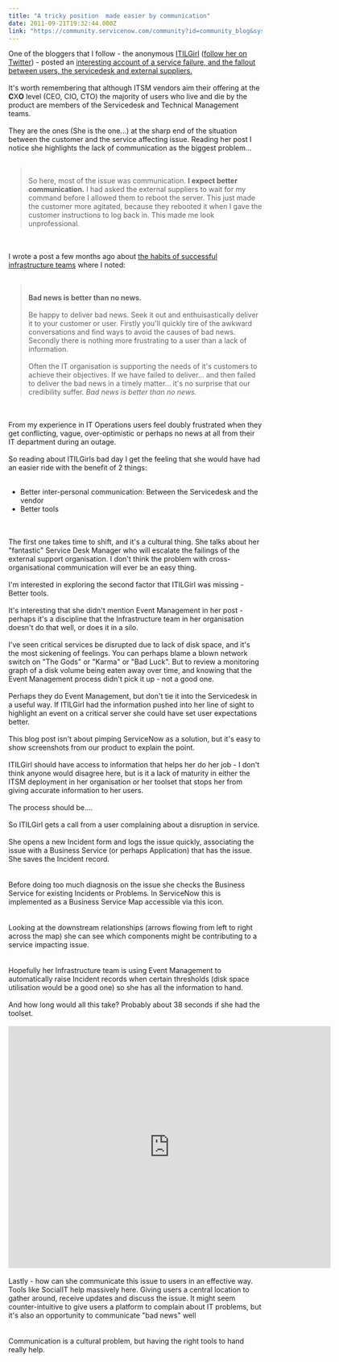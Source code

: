 ```yaml
---
title: "A tricky position  made easier by communication"
date: 2011-09-21T19:32:44.000Z
link: "https://community.servicenow.com/community?id=community_blog&sys_id=ebed222ddbd0dbc01dcaf3231f961939"
---
```

<p>One of the bloggers that I follow - the anonymous <a title="ilgirl.wordpress.com/" href="http://itilgirl.wordpress.com/">ITILGirl</a> (<a title="itter.com/#!/itilgirl" href="http://twitter.com/#!/itilgirl">follow her on Twitter</a>) - posted an <a title="ilgirl.wordpress.com/2011/08/24/a-tricky-position/" href="http://itilgirl.wordpress.com/2011/08/24/a-tricky-position/">interesting account of a service failure, and the fallout between users, the servicedesk and external suppliers.</a><br /><br />It's worth remembering that although ITSM vendors aim their offering at the <b>C</b>X<b>O</b> level (CEO, CIO, CTO) the majority of users who live and die by the product are members of the Servicedesk and Technical Management teams.<br /><br />They are the ones (She is the one...) at the sharp end of the situation between the customer and the service affecting issue. Reading her post I notice she highlights the lack of communication as the biggest problem...<br /><br /><blockquote><br />So here, most of the issue was communication. <b>I expect better communication.</b> I had asked the external suppliers to wait for my command before I allowed them to reboot the server. This just made the customer more agitated, because they rebooted it when I gave the customer instructions to log back in. This made me look unprofessional.<br /></blockquote><br /><br />I wrote a post a few months ago about <a title="og.beerandspeech.org/blog/2011/06/23/7-habits-of-a-successful-infrastructure-team" href="http://blog.beerandspeech.org/blog/2011/06/23/7-habits-of-a-successful-infrastructure-team">the habits of successful infrastructure teams</a> where I noted:<br /><br /><blockquote><br /><b>Bad news is better than no news.</b><br /><br />Be happy to deliver bad news. Seek it out and enthuisastically deliver it to your customer or user. Firstly you'll quickly tire of the awkward conversations and find ways to avoid the causes of bad news. Secondly there is nothing more frustrating to a user than a lack of information.<br /><br />Often the IT organisation is supporting the needs of it's customers to achieve their objectives. If we have failed to deliver... and then failed to deliver the bad news in a timely matter... it's no surprise that our credibility suffer. <i>Bad news is better than no news.</i><br /></blockquote><br /><br />From my experience in IT Operations users feel doubly frustrated when they get conflicting, vague, over-optimistic or perhaps no news at all from their IT department during an outage.<br /><br />So reading about ITILGirls bad day I get the feeling that she would have had an easier ride with the benefit of 2 things:<br /><br /><ul><li>Better inter-personal communication: Between the Servicedesk and the vendor</li><li>Better tools</li></ul><br /><br />The first one takes time to shift, and it's a cultural thing. She talks about her "fantastic" Service Desk Manager who will escalate the failings of the external support organisation. I don't think the problem with cross-organisational communication will ever be an easy thing.<br /><br />I'm interested in exploring the second factor that ITILGirl was missing - Better tools.<br /><br />It's interesting that she didn't mention Event Management in her post - perhaps it's a discipline that the Infrastructure team in her organisation doesn't do that well, or does it in a silo. <br /><br />I've seen critical services be disrupted due to lack of disk space, and it's the most sickening of feelings. You can perhaps blame a blown network switch on "The Gods" or "Karma" or "Bad Luck". But to review a monitoring graph of a disk volume being eaten away over time, and knowing that the Event Management process didn't pick it up - not a good one.<br /><br />Perhaps they do Event Management, but don't tie it into the Servicedesk in a useful way. If ITILGirl had the information pushed into her line of sight to highlight an event on a critical server she could have set user expectations better.<br /><br />This blog post isn't about pimping ServiceNow as a solution, but it's easy to show screenshots from our product to explain the point.<br /><br />ITILGirl should have access to information that helps her do her job - I don't think anyone would disagree here, but is it a lack of maturity in either the ITSM deployment in her organisation or her toolset that stops her from giving accurate information to her users.<br /><br />The process should be....<br /><br />So ITILGirl gets a call from a user complaining about a disruption in service.<br /><br />She opens a new Incident form and logs the issue quickly, associating the issue with a Business Service (or perhaps Application) that has the issue. She saves the Incident record.<br /><br /><img  alt="" class="jive-image" src="28ddb80edb509f048c8ef4621f9619b9.iix" /><br /><br />Before doing too much diagnosis on the issue she checks the Business Service for existing Incidents or Problems. In ServiceNow this is implemented as a Business Service Map accessible via this icon.<br /><br /><img  alt="" class="jive-image" src="3ea9980edb945344e9737a9e0f9619f2.iix" /><br /><br />Looking at the downstream relationships (arrows flowing from left to right across the map) she can see which components might be contributing to a service impacting issue.<br /><br /><img  alt="" class="jive-image" src="54a2637ddb9093041dcaf3231f961954.iix" /><br /><br />Hopefully her Infrastructure team is using Event Management to automatically raise Incident records when certain thresholds (disk space utilisation would be a good one) so she has all the information to hand.<br /><br />And how long would all this take? Probably about 38 seconds if she had the toolset.<br /><br /><embed width="640" height="480" src="http://www.youtube.com/embed/Tp8NZS3GXQg" frameborder="0" allowfullscreen=""></embed><br /><br />Lastly - how can she communicate this issue to users in an effective way. Tools like SocialIT help massively here. Giving users a central location to gather around, receive updates and discuss the issue. It might seem counter-intuitive to give users a platform to complain about IT problems, but it's also an opportunity to communicate "bad news" well<br /><br /><img  alt="" class="jive-image" src="677fd18edb54d7041dcaf3231f961911.iix" /><br /><br />Communication is a cultural problem, but having the right tools to hand really help.</p>